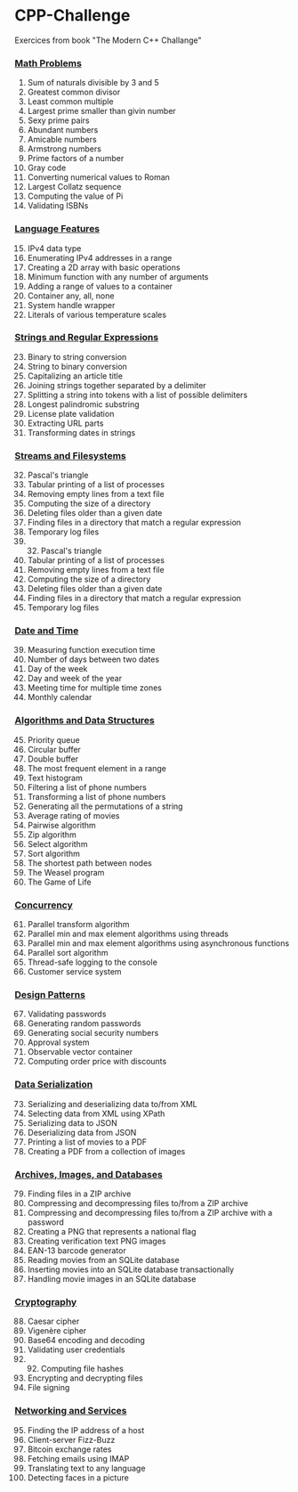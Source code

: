 # CPP-Challenge

Exercices from book "The Modern C++ Challange"

### [Math Problems](MathProblems/)

1. Sum of naturals divisible by 3 and 5
2. Greatest common divisor 
3. Least common multiple
4. Largest prime smaller than givin number 
5. Sexy prime pairs 
6. Abundant numbers 
7. Amicable numbers 
8. Armstrong numbers 
9. Prime factors of a number 
10. Gray code
11. Converting numerical values to Roman
12. Largest Collatz sequence 
13. Computing the value of Pi 
14. Validating ISBNs


### [Language Features](LanguageFeatures/)

15. IPv4 data type
16. Enumerating IPv4 addresses in a range
17. Creating a 2D array with basic operations
18. Minimum function with any number of arguments
19. Adding a range of values to a container
20. Container any, all, none
21. System handle wrapper
22. Literals of various temperature scales

### [Strings and Regular Expressions](StringsAndRegularExpressions/)
23. Binary to string conversion
24. String to binary conversion
25. Capitalizing an article title
26. Joining strings together separated by a delimiter
27. Splitting a string into tokens with a list of possible delimiters
28. Longest palindromic substring
29. License plate validation
30. Extracting URL parts
31. Transforming dates in strings

### [Streams and Filesystems](StreamsAndFilesystems/)
32. Pascal's triangle
33. Tabular printing of a list of processes
34. Removing empty lines from a text file
35. Computing the size of a directory
36. Deleting files older than a given date
37. Finding files in a directory that match a regular expression
38. Temporary log files
39. 32. Pascal's triangle
33. Tabular printing of a list of processes
34. Removing empty lines from a text file
35. Computing the size of a directory
36. Deleting files older than a given date
37. Finding files in a directory that match a regular expression
38. Temporary log files

### [Date and Time](DateAndTime)
39. Measuring function execution time
40. Number of days between two dates
41. Day of the week
42. Day and week of the year
43. Meeting time for multiple time zones
44. Monthly calendar

### [Algorithms and Data Structures](AlgorithmsAndDataStructures)
45. Priority queue
46. Circular buffer
47. Double buffer
48. The most frequent element in a range
49. Text histogram
50. Filtering a list of phone numbers
51. Transforming a list of phone numbers
52. Generating all the permutations of a string
53. Average rating of movies
54. Pairwise algorithm
55. Zip algorithm
56. Select algorithm
57. Sort algorithm
58. The shortest path between nodes
59. The Weasel program
60. The Game of Life

### [Concurrency](Concurrency)
61. Parallel transform algorithm
62. Parallel min and max element algorithms using threads
63. Parallel min and max element algorithms using asynchronous functions
64. Parallel sort algorithm
65. Thread-safe logging to the console
66. Customer service system

### [Design Patterns](DesignPatterns)

67. Validating passwords
68. Generating random passwords
69. Generating social security numbers
70. Approval system
71. Observable vector container
72. Computing order price with discounts

### [Data Serialization](DataSerialization)
73. Serializing and deserializing data to/from XML
74. Selecting data from XML using XPath
75. Serializing data to JSON
76. Deserializing data from JSON
77. Printing a list of movies to a PDF
78. Creating a PDF from a collection of images

### [Archives, Images, and Databases](ArchivesImagesAndDatabases)
79. Finding files in a ZIP archive
80. Compressing and decompressing files to/from a ZIP archive
81. Compressing and decompressing files to/from a ZIP archive with a
password
82. Creating a PNG that represents a national flag
83. Creating verification text PNG images
84. EAN-13 barcode generator
85. Reading movies from an SQLite database
86. Inserting movies into an SQLite database transactionally
87. Handling movie images in an SQLite database

### [Cryptography](Cryptography)
88. Caesar cipher
89. Vigenère cipher
90. Base64 encoding and decoding
91. Validating user credentials
92. 92. Computing file hashes
93. Encrypting and decrypting files
94. File signing

### [Networking and Services](NetworkingAndServices)

95. Finding the IP address of a host
96. Client-server Fizz-Buzz
97. Bitcoin exchange rates
98. Fetching emails using IMAP
99. Translating text to any language
100. Detecting faces in a picture
